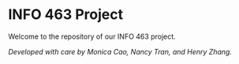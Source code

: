# INFO 463 Project

Welcome to the repository of our INFO 463 project.

<i>Developed with care by Monica Cao, Nancy Tran, and Henry Zhang.</i>
